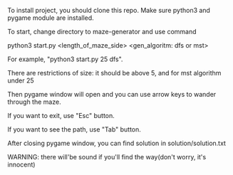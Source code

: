 To install project, you should clone this repo.
Make sure python3 and pygame module are installed.

To start, change directory to maze-generator and  use command

python3 start.py <length_of_maze_side> <gen_algoritm: dfs or mst>

For example, "python3 start.py 25 dfs".

There are restrictions of size: it should be above 5, and for mst algorithm under 25

Then pygame window will open and you can use arrow keys to wander through the maze.

If you want to exit, use "Esc" button. 

If you want to see the path, use "Tab" button.

After closing pygame window, you can find solution in solution/solution.txt

WARNING: there will'be sound if you'll find the way(don't worry, it's innocent)
